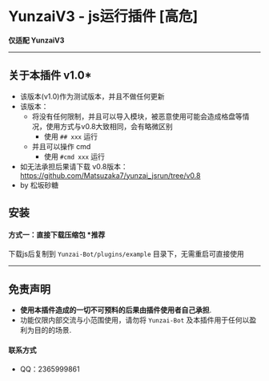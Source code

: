 # YunzaiV3 - js运行插件 [高危]

**仅适配 YunzaiV3**

****

## 关于本插件 v1.0*
- 该版本(v1.0)作为测试版本，并且不做任何更新
- 该版本：
  - 将没有任何限制，并且可以导入模块，被恶意使用可能会造成格盘等情况，使用方式与v0.8大致相同，会有略微区别
    - 使用 `## xxx` 运行
  - 并且可以操作 cmd
    - 使用 `#cmd xxx` 运行
- 如无法承担后果请下载 v0.8版本：https://github.com/Matsuzaka7/yunzai_jsrun/tree/v0.8
- by 松坂砂糖

## 安装

#### 方式一：直接下载压缩包 *推荐

下载js后复制到 `Yunzai-Bot/plugins/example` 目录下，无需重启可直接使用

****

##  免责声明

- **使用本插件造成的一切不可预料的后果由插件使用者自己承担**.
- 功能仅限内部交流与小范围使用，请勿将 `Yunzai-Bot` 及本插件用于任何以盈利为目的的场景.


####  联系方式

- QQ：2365999861

